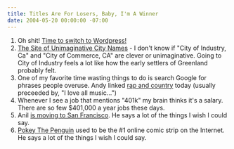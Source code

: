 ```yaml
---
title: Titles Are For Losers, Baby, I'm A Winner
date: 2004-05-20 00:00:00 -07:00
---
```


<ol>
<li>Oh shit! <a href="http://www.codingmonkeys.de/subethaedit/purchase.html" title="money grubbers!">Time to switch to Wordpress!</a></li>
<li><a href="http://www.deuceofclubs.com/randumb/unimaginative_city_names/index.html">The Site of Unimaginative City Names</a> - I don't know if "City of Industry, Ca" and "City of Commerce, CA" are clever or unimaginative. Going to City of Industry feels a lot like how the early settlers of Greenland probably felt.</li>
<li>One of my favorite time wasting things to do is search Google for phrases people overuse. Andy linked <a href="http://www.google.com/search?q=%22except+country+%2Band+rap%22+OR+%22except+rap+%2Band+country%22">rap and country</a> today (usually preceeded by, "I love all music...")</li>
<li>Whenever I see a job that mentions "401k" my brain thinks it's a salary. There are so few $401,000 a year jobs these days.</li>
<li>Anil <a href="http://www.dashes.com/anil/2004/05/19/moving_forward">is moving to San Francisco</a>. He says a lot of the things I wish I could say.</li>
<li><a href="http://www.yellow5.com/pokey/">Pokey The Penguin</a> used to be the #1 online comic strip on the Internet. He says a lot of the things I wish I could say.</li>
</ol>

